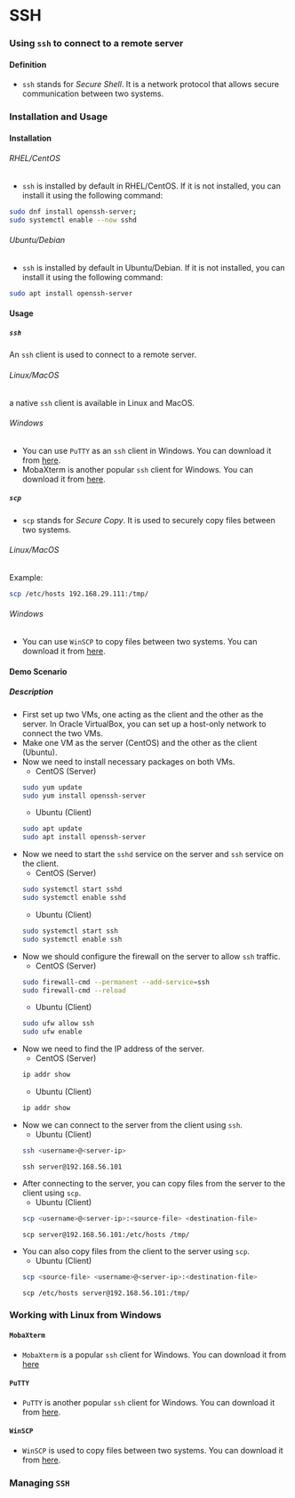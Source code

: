 # SSH

### Using `ssh` to connect to a remote server
#### Definition
- `ssh` stands for *Secure Shell*. It is a network protocol that allows secure communication between two systems.
### Installation and Usage
#### Installation
###### RHEL/CentOS
- `ssh` is installed by default in RHEL/CentOS. If it is not installed, you can install it using the following command:
```bash
sudo dnf install openssh-server; 
sudo systemctl enable --now sshd
```
###### Ubuntu/Debian
- `ssh` is installed by default in Ubuntu/Debian. If it is not installed, you can install it using the following command:
```bash
sudo apt install openssh-server
```
#### Usage
##### `ssh`
An `ssh` client is used to connect to a remote server. 
###### Linux/MacOS
a native `ssh` client is available in Linux and MacOS. 
###### Windows
- You can use `PuTTY` as an `ssh` client in Windows. You can download it from [here](https://www.putty.org/).
- MobaXterm is another popular `ssh` client for Windows. You can download it from [here](https://mobaxterm.mobatek.net/). 
##### `scp` 
- `scp` stands for *Secure Copy*. It is used to securely copy files between two systems.
###### Linux/MacOS
Example:
```bash
scp /etc/hosts 192.168.29.111:/tmp/
```
###### Windows
- You can use `WinSCP` to copy files between two systems. You can download it from [here](https://winscp.net/eng/download.php).

#### Demo Scenario
##### Description
- First set up two VMs, one acting as the client and the other as the server. In Oracle VirtualBox, you can set up a host-only network to connect the two VMs.
- Make one VM as the server (CentOS) and the other as the client (Ubuntu).
- Now we need to install necessary packages on both VMs.
    - CentOS (Server)
    ```bash
    sudo yum update
    sudo yum install openssh-server
    ``` 
    - Ubuntu (Client)
    ```bash
    sudo apt update
    sudo apt install openssh-server
    ```
- Now we need to start the `sshd` service on the server and `ssh` service on the client.
    - CentOS (Server)
    ```bash
    sudo systemctl start sshd
    sudo systemctl enable sshd
    ```
    - Ubuntu (Client)
    ```bash
    sudo systemctl start ssh
    sudo systemctl enable ssh
    ```
- Now we should configure the firewall on the server to allow `ssh` traffic.
    - CentOS (Server)
    ```bash
    sudo firewall-cmd --permanent --add-service=ssh
    sudo firewall-cmd --reload
    ```
    - Ubuntu (Client)
    ```bash
    sudo ufw allow ssh
    sudo ufw enable
    ```
- Now we need to find the IP address of the server.
    - CentOS (Server)
    ```bash
    ip addr show
    ```
    - Ubuntu (Client)
    ```bash
    ip addr show
    ```
- Now we can connect to the server from the client using `ssh`.
    - Ubuntu (Client)
    ```bash
    ssh <username>@<server-ip>
    ```
    ```
    ssh server@192.168.56.101
    ```	
- After connecting to the server, you can copy files from the server to the client using `scp`.
    - Ubuntu (Client)
    ```bash
    scp <username>@<server-ip>:<source-file> <destination-file>
    ```
    ```
    scp server@192.168.56.101:/etc/hosts /tmp/
    ``` 
- You can also copy files from the client to the server using `scp`.
    - Ubuntu (Client)
    ```bash
    scp <source-file> <username>@<server-ip>:<destination-file>
    ```
    ```
    scp /etc/hosts server@192.168.56.101:/tmp/
    ```

### Working with Linux from Windows
#### ``MobaXterm``
- `MobaXterm` is a popular `ssh` client for Windows. You can download it from [here](https://mobaxterm.mobatek.net/download.html)
#### ``PuTTY``
- `PuTTY` is another popular `ssh` client for Windows. You can download it from [here](https://www.putty.org/).
#### ``WinSCP``
- `WinSCP` is used to copy files between two systems. You can download it from [here](https://winscp.net/eng/download.php).

### Managing ``SSH``